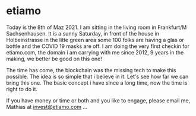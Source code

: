 # etiamo

Today is the 8th of Maz 2021. I am sitting in the living room in Frankfurt/M Sachsenhausen. It is a sunny Saturday, in front of the house in Holbeinstrasse in the litte green area some 100 folks are having a glas or bottle and the COVID 19 masks are off. I am doing the very first checkin for etiamo.com, the domain i am carrying with me since 2012, 9 years in the making, we better be good on this one! 

The time has come, the blockchain was the missing tech to make this possible. The idea is so simple that i believe in it. 
Let's see how far we can bring this one. The basic concept i have since a long time, now the time is right to do it.

If you have money or time or both and you like to engage,  please email me, Mathias at <a href="mailto:invest@etiamo.com">invest@etiamo.com</a> ...
